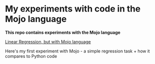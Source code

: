 # My experiments with code in the Mojo language

**This repo contains experiments with the Mojo language**


[Linear Regression, but with Mojo language](mojo_experiments/linear_regression)

Here's my first experiment with Mojo - a simple regression task + how it compares to Python code
